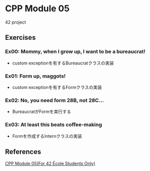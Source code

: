 # CPP Module 05
42 project

## Exercises
### Ex00: Mommy, when I grow up, I want to be a bureaucrat!
- custom exceptionを有するBureaucratクラスの実装

### Ex01: Form up, maggots!
- custom exceptionを有するFormクラスの実装

### Ex02: No, you need form 28B, not 28C...
- BureaucratがFormを実行する

### Ex03: At least this beats coffee-making
- Formを作成するInternクラスの実装

## References
[CPP Module 05(For 42 École Students Only)](https://projects.intra.42.fr/projects/cpp-module-05)
